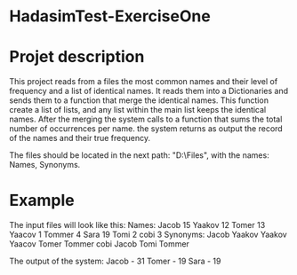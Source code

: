# HadasimTest-ExerciseOne

# Projet description
This project reads from a files the most common names and their level of frequency and a list of identical names.
It reads them into a Dictionaries and sends them to a function that merge the identical names.
This function create a list of lists, and any list within the main list keeps the identical names.
After the merging the system calls to a function that sums the total number of occurrences per name.
the system returns as output the record of the names and their true frequency.

The files should be located in the next path: "D:\Files", with the names: Names, Synonyms.


# Example
The input files will look like this:
Names:
Jacob 15
Yaakov 12
Tomer 13
Yaacov 1
Tommer 4
Sara 19
Tomi 2
cobi 3
Synonyms:
Jacob Yaakov
Yaakov Yaacov
Tomer Tommer
cobi Jacob
Tomi Tommer

The output of the system:
Jacob - 31
Tomer - 19
Sara - 19
